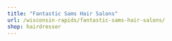 ```yaml
---
title: "Fantastic Sams Hair Salons"
url: /wisconsin-rapids/fantastic-sams-hair-salons/
shop: hairdresser
---
```


